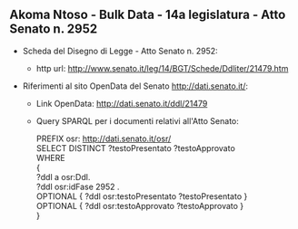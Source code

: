 ## Akoma Ntoso - Bulk Data - 14a legislatura - Atto Senato n. 2952 ##

* Scheda del Disegno di Legge - Atto Senato n. 2952:
	* http url: http://www.senato.it/leg/14/BGT/Schede/Ddliter/21479.htm

* Riferimenti al sito OpenData del Senato http://dati.senato.it/:
	* Link OpenData: http://dati.senato.it/ddl/21479
	* Query SPARQL per i documenti relativi all'Atto Senato:

        PREFIX osr: <http://dati.senato.it/osr/>  
		SELECT DISTINCT ?testoPresentato ?testoApprovato  
		WHERE  
		{  
		    ?ddl a osr:Ddl.  
		    ?ddl osr:idFase 2952 .  
		    OPTIONAL { ?ddl osr:testoPresentato ?testoPresentato }  
		    OPTIONAL { ?ddl osr:testoApprovato ?testoApprovato }  
		}
		